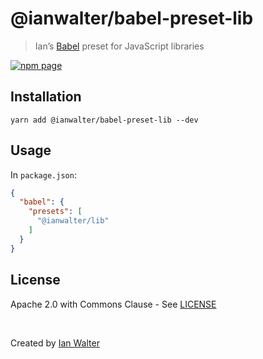 # @ianwalter/babel-preset-lib
> Ian’s [Babel][babelUrl] preset for JavaScript libraries

[![npm page][npmImage]][npmUrl]

## Installation

```console
yarn add @ianwalter/babel-preset-lib --dev
```

## Usage

In `package.json`:

```json
{
  "babel": {
    "presets": [
      "@ianwalter/lib"
    ]
  }
}
```

## License

Apache 2.0 with Commons Clause - See [LICENSE][licenseUrl]

&nbsp;

Created by [Ian Walter](https://iankwalter.com)

[babelUrl]: https://babeljs.io/
[npmImage]: https://img.shields.io/npm/v/@ianwalter/babel-preset-lib.svg
[npmUrl]: https://www.npmjs.com/package/@ianwalter/babel-preset-lib
[licenseUrl]: https://github.com/ianwalter/babel-preset-lib/blob/master/LICENSE

